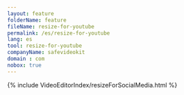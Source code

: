 ```yaml
---
layout: feature
folderName: feature
fileName: resize-for-youtube
permalink: /es/resize-for-youtube
lang: es
tool: resize-for-youtube
companyName: safevideokit
domain : com
nobox: true
---
```


{% include VideoEditorIndex/resizeForSocialMedia.html %}

   